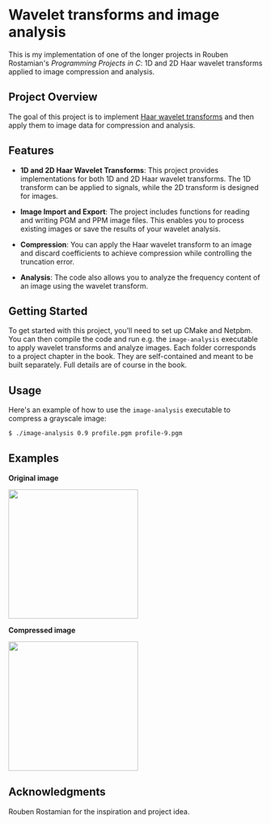 # Wavelet transforms and image analysis

This is my implementation of one of the longer projects in Rouben Rostamian's *Programming Projects in C*: 1D and 2D Haar wavelet transforms applied to image compression and analysis.

## Project Overview

The goal of this project is to implement [Haar wavelet transforms](https://en.wikipedia.org/wiki/Haar_wavelet) and then apply them to image data for compression and analysis.

## Features

- **1D and 2D Haar Wavelet Transforms**: This project provides implementations for both 1D and 2D Haar wavelet transforms. The 1D transform can be applied to signals, while the 2D transform is designed for images.

- **Image Import and Export**: The project includes functions for reading and writing PGM and PPM image files. This enables you to process existing images or save the results of your wavelet analysis.

- **Compression**: You can apply the Haar wavelet transform to an image and discard coefficients to achieve compression while controlling the truncation error.

- **Analysis**: The code also allows you to analyze the frequency content of an image using the wavelet transform.

## Getting Started

To get started with this project, you'll need to set up CMake and Netpbm. You can then compile the code and run e.g. the `image-analysis` executable to apply wavelet transforms and analyze images. Each folder corresponds to a project chapter in the book. They are self-contained and meant to be built separately. Full details are of course in the book.

## Usage

Here's an example of how to use the `image-analysis` executable to compress a grayscale image:

```bash
$ ./image-analysis 0.9 profile.pgm profile-9.pgm
```
## Examples
**Original image**

<img src="https://i.imgur.com/YBNGYJs.jpg" width="256">

**Compressed image**

<img src="https://i.imgur.com/8T6Cep4.jpg" width="256">

## Acknowledgments

Rouben Rostamian for the inspiration and project idea.
